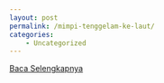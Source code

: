 ```yaml
---
layout: post
permalink: /mimpi-tenggelam-ke-laut/
categories:
    - Uncategorized
---
```


[Baca Selengkapnya](/09)